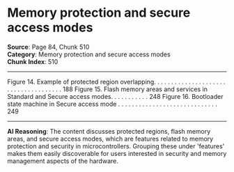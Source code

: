 # Memory protection and secure access modes

**Source**: Page 84, Chunk 510  
**Category**: Memory protection and secure access modes  
**Chunk Index**: 510

---

Figure 14. Example of protected region overlapping. . . . . . . . . . . . . . . . . . . . . . . . . . . . . . . . . . . . . 188
Figure 15. Flash memory areas and services in Standard and Secure access modes. . . . . . . . . . . 248
Figure 16. Bootloader state machine in Secure access mode . . . . . . . . . . . . . . . . . . . . . . . . . . . . . 249

---

**AI Reasoning**: The content discusses protected regions, flash memory areas, and secure access modes, which are features related to memory protection and security in microcontrollers. Grouping these under 'features' makes them easily discoverable for users interested in security and memory management aspects of the hardware.
